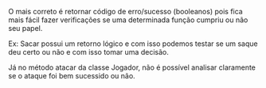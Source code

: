 O mais correto é retornar código de erro/sucesso (booleanos) pois fica mais fácil fazer verificações
se uma determinada função cumpriu ou não seu papel.

Ex: Sacar possui um retorno lógico e com isso podemos testar se um saque deu certo ou não
e com isso tomar uma decisão.

Já no método atacar da classe Jogador, não é possível analisar claramente se o ataque foi bem sucessido ou não.

